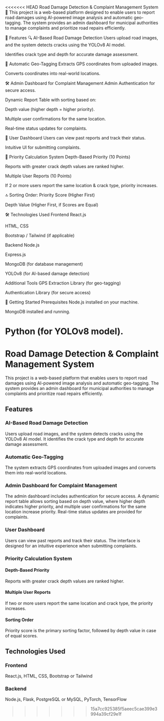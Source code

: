 <<<<<<< HEAD
Road Damage Detection & Complaint Management System 🚧
This project is a web-based platform designed to enable users to report road damages using AI-powered image analysis and automatic geo-tagging. The system provides an admin dashboard for municipal authorities to manage complaints and prioritize road repairs efficiently.

🌟 Features
🔍 AI-Based Road Damage Detection
Users upload road images, and the system detects cracks using the YOLOv8 AI model.

Identifies crack type and depth for accurate damage assessment.

📍 Automatic Geo-Tagging
Extracts GPS coordinates from uploaded images.

Converts coordinates into real-world locations.

🛠 Admin Dashboard for Complaint Management
Admin Authentication for secure access.

Dynamic Report Table with sorting based on:

Depth value (higher depth = higher priority).

Multiple user confirmations for the same location.

Real-time status updates for complaints.

👥 User Dashboard
Users can view past reports and track their status.

Intuitive UI for submitting complaints.

🔢 Priority Calculation System
Depth-Based Priority (10 Points)

Reports with greater crack depth values are ranked higher.

Multiple User Reports (10 Points)

If 2 or more users report the same location & crack type, priority increases.

🔝 Sorting Order:
Priority Score (Higher First)

Depth Value (Higher First, if Scores are Equal)

🛠 Technologies Used
Frontend
React.js

HTML, CSS

Bootstrap / Tailwind (if applicable)

Backend
Node.js

Express.js

MongoDB (for database management)

YOLOv8 (for AI-based damage detection)

Additional Tools
GPS Extraction Library (for geo-tagging)

Authentication Library (for secure access)

🚀 Getting Started
Prerequisites
Node.js installed on your machine.

MongoDB installed and running.

Python (for YOLOv8 model).
=======
# Road Damage Detection & Complaint Management System  

This project is a web-based platform that enables users to report road damages using AI-powered image analysis and automatic geo-tagging. The system provides an admin dashboard for municipal authorities to manage complaints and prioritize road repairs efficiently.  

## Features  

### AI-Based Road Damage Detection  
Users upload road images, and the system detects cracks using the YOLOv8 AI model. It identifies the crack type and depth for accurate damage assessment.  

### Automatic Geo-Tagging  
The system extracts GPS coordinates from uploaded images and converts them into real-world locations.  

### Admin Dashboard for Complaint Management  
The admin dashboard includes authentication for secure access. A dynamic report table allows sorting based on depth value, where higher depth indicates higher priority, and multiple user confirmations for the same location increase priority. Real-time status updates are provided for complaints.  

### User Dashboard  
Users can view past reports and track their status. The interface is designed for an intuitive experience when submitting complaints.  

### Priority Calculation System  

#### Depth-Based Priority  
Reports with greater crack depth values are ranked higher.  

#### Multiple User Reports  
If two or more users report the same location and crack type, the priority increases.  

#### Sorting Order  
Priority score is the primary sorting factor, followed by depth value in case of equal scores.  


## Technologies Used  

### Frontend  
React.js, HTML, CSS, Bootstrap or Tailwind  

### Backend  
Node.js, Flask, PostgreSQL or MySQL, PyTorch, TensorFlow  
>>>>>>> 15a7cc925385f5aeec5cae399e3994a39cf29e1f
